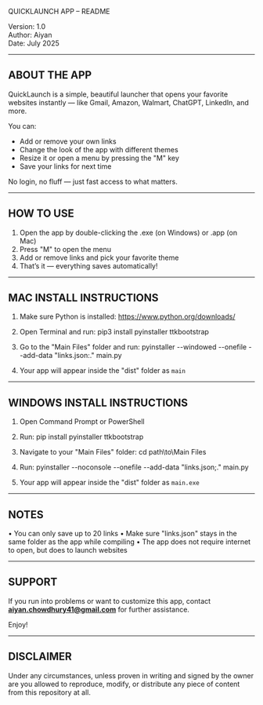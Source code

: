 QUICKLAUNCH APP – README

Version: 1.0  
Author: Aiyan  
Date: July 2025

-------------------------------
ABOUT THE APP
-------------------------------
QuickLaunch is a simple, beautiful launcher that opens your favorite websites instantly — like Gmail, Amazon, Walmart, ChatGPT, LinkedIn, and more.

You can:
- Add or remove your own links
- Change the look of the app with different themes
- Resize it or open a menu by pressing the "M" key
- Save your links for next time

No login, no fluff — just fast access to what matters.

-------------------------------
HOW TO USE
-------------------------------
1. Open the app by double-clicking the .exe (on Windows) or .app (on Mac)
2. Press "M" to open the menu
3. Add or remove links and pick your favorite theme
4. That’s it — everything saves automatically!

-------------------------------
MAC INSTALL INSTRUCTIONS
-------------------------------
1. Make sure Python is installed:
   https://www.python.org/downloads/

2. Open Terminal and run:
   pip3 install pyinstaller ttkbootstrap

3. Go to the "Main Files" folder and run:
   pyinstaller --windowed --onefile --add-data "links.json:." main.py

4. Your app will appear inside the "dist" folder as `main`

-------------------------------
WINDOWS INSTALL INSTRUCTIONS
-------------------------------
1. Open Command Prompt or PowerShell

2. Run:
   pip install pyinstaller ttkbootstrap

3. Navigate to your "Main Files" folder:
   cd path\to\Main Files

4. Run:
   pyinstaller --noconsole --onefile --add-data "links.json;." main.py

5. Your app will appear inside the "dist" folder as `main.exe`

-------------------------------
NOTES
-------------------------------
• You can only save up to 20 links
• Make sure "links.json" stays in the same folder as the app while compiling
• The app does not require internet to open, but does to launch websites

-------------------------------
SUPPORT
-------------------------------
If you run into problems or want to customize this app, contact **aiyan.chowdhury41@gmail.com** for further assistance.

Enjoy!

-------------------------------
DISCLAIMER
-------------------------------
Under any circumstances, unless proven in writing and signed by the owner are you allowed to reproduce, modify, or distribute any piece of content from this repository at all.
